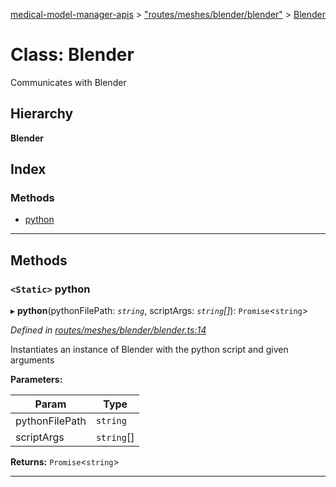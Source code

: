 [medical-model-manager-apis](../README.md) > ["routes/meshes/blender/blender"](../modules/_routes_meshes_blender_blender_.md) > [Blender](../classes/_routes_meshes_blender_blender_.blender.md)

# Class: Blender

Communicates with Blender

## Hierarchy

**Blender**

## Index

### Methods

* [python](_routes_meshes_blender_blender_.blender.md#python)

---

## Methods

<a id="python"></a>

### `<Static>` python

▸ **python**(pythonFilePath: *`string`*, scriptArgs: *`string`[]*): `Promise`<`string`>

*Defined in [routes/meshes/blender/blender.ts:14](https://github.com/drryanjames/medical-model-management-apis/blob/f5b2e31/src/routes/meshes/blender/blender.ts#L14)*

Instantiates an instance of Blender with the python script and given arguments

**Parameters:**

| Param | Type |
| ------ | ------ |
| pythonFilePath | `string` |
| scriptArgs | `string`[] |

**Returns:** `Promise`<`string`>

___

